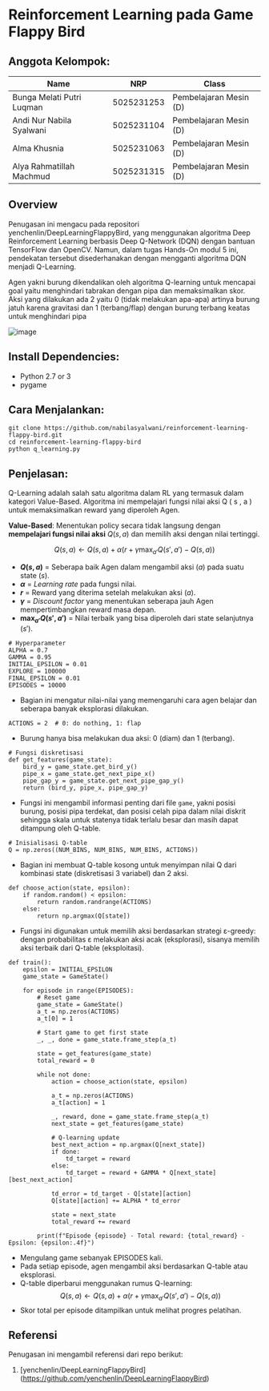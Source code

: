 # Reinforcement Learning pada Game Flappy Bird

## Anggota Kelompok:

| Name                      | NRP        | Class                  |
| ------------------------- | ---------- | ---------------------- |
| Bunga Melati Putri Luqman | 5025231253 | Pembelajaran Mesin (D) |
| Andi Nur Nabila Syalwani  | 5025231104 | Pembelajaran Mesin (D) |
| Alma Khusnia              | 5025231063 | Pembelajaran Mesin (D) |
| Alya Rahmatillah Machmud  | 5025231315 | Pembelajaran Mesin (D) |

## Overview

Penugasan ini mengacu pada repositori yenchenlin/DeepLearningFlappyBird, yang menggunakan algoritma Deep Reinforcement Learning berbasis Deep Q-Network (DQN) dengan bantuan TensorFlow dan OpenCV. Namun, dalam tugas Hands-On modul 5 ini, pendekatan tersebut disederhanakan dengan mengganti algoritma DQN menjadi Q-Learning.

Agen yakni burung dikendalikan oleh algoritma Q-learning untuk mencapai goal yaitu menghindari tabrakan dengan pipa dan memaksimalkan skor. Aksi yang dilakukan ada 2 yaitu 0 (tidak melakukan apa-apa) artinya burung jatuh karena gravitasi dan 1 (terbang/flap) dengan burung terbang keatas untuk menghindari pipa

![image](https://github.com/user-attachments/assets/32ab4609-4c97-4fc0-9b31-bb58247edbf1)

## Install Dependencies:

- Python 2.7 or 3
- pygame

## Cara Menjalankan:

```
git clone https://github.com/nabilasyalwani/reinforcement-learning-flappy-bird.git
cd reinforcement-learning-flappy-bird
python q_learning.py
```

## Penjelasan:

Q-Learning adalah salah satu algoritma dalam RL yang termasuk dalam kategori Value-Based. Algoritma ini mempelajari fungsi nilai aksi Q ( s , a ) untuk memaksimalkan reward yang diperoleh Agen.

**Value-Based**: Menentukan policy secara tidak langsung dengan **mempelajari fungsi nilai aksi** $Q(s, a)$ dan memilih aksi dengan nilai tertinggi.

$$
Q(s, a) \leftarrow Q(s, a) + \alpha \left( r + \gamma \max_{a'} Q(s', a') - Q(s, a) \right)
$$

- **$Q(s, a)$** = Seberapa baik Agen dalam mengambil aksi ($a$) pada suatu state ($s$).
- **$\alpha$** = _Learning rate_ pada fungsi nilai.
- **$r$** = Reward yang diterima setelah melakukan aksi ($a$).
- **$\gamma$** = _Discount factor_ yang menentukan seberapa jauh Agen mempertimbangkan reward masa depan.
- **$\max_{a'} Q(s', a')$** = Nilai terbaik yang bisa diperoleh dari state selanjutnya ($s'$).

```
# Hyperparameter
ALPHA = 0.7
GAMMA = 0.95
INITIAL_EPSILON = 0.01
EXPLORE = 100000
FINAL_EPSILON = 0.01
EPISODES = 10000
```

- Bagian ini mengatur nilai-nilai yang memengaruhi cara agen belajar dan seberapa banyak eksplorasi dilakukan.

```
ACTIONS = 2  # 0: do nothing, 1: flap
```

- Burung hanya bisa melakukan dua aksi: 0 (diam) dan 1 (terbang).

```
# Fungsi diskretisasi
def get_features(game_state):
    bird_y = game_state.get_bird_y()
    pipe_x = game_state.get_next_pipe_x()
    pipe_gap_y = game_state.get_next_pipe_gap_y()
    return (bird_y, pipe_x, pipe_gap_y)
```

- Fungsi ini mengambil informasi penting dari file `game`, yakni posisi burung, posisi pipa terdekat, dan posisi celah pipa dalam nilai diskrit sehingga skala untuk statenya tidak terlalu besar dan masih dapat ditampung oleh Q-table.

```
# Inisialisasi Q-table
Q = np.zeros((NUM_BINS, NUM_BINS, NUM_BINS, ACTIONS))
```

- Bagian ini membuat Q-table kosong untuk menyimpan nilai Q dari kombinasi state (diskretisasi 3 variabel) dan 2 aksi.

```
def choose_action(state, epsilon):
    if random.random() < epsilon:
        return random.randrange(ACTIONS)
    else:
        return np.argmax(Q[state])
```

- Fungsi ini digunakan untuk memilih aksi berdasarkan strategi ε-greedy: dengan probabilitas ε melakukan aksi acak (eksplorasi), sisanya memilih aksi terbaik dari Q-table (eksploitasi).

```
def train():
    epsilon = INITIAL_EPSILON
    game_state = GameState()

    for episode in range(EPISODES):
        # Reset game
        game_state = GameState()
        a_t = np.zeros(ACTIONS)
        a_t[0] = 1

        # Start game to get first state
        _, _, done = game_state.frame_step(a_t)

        state = get_features(game_state)
        total_reward = 0

        while not done:
            action = choose_action(state, epsilon)

            a_t = np.zeros(ACTIONS)
            a_t[action] = 1

            _, reward, done = game_state.frame_step(a_t)
            next_state = get_features(game_state)

            # Q-learning update
            best_next_action = np.argmax(Q[next_state])
            if done:
                td_target = reward
            else:
                td_target = reward + GAMMA * Q[next_state][best_next_action]

            td_error = td_target - Q[state][action]
            Q[state][action] += ALPHA * td_error

            state = next_state
            total_reward += reward

        print(f"Episode {episode} - Total reward: {total_reward} - Epsilon: {epsilon:.4f}")
```

- Mengulang game sebanyak EPISODES kali.
- Pada setiap episode, agen mengambil aksi berdasarkan Q-table atau eksplorasi.
- Q-table diperbarui menggunakan rumus Q-learning:
  $$
  Q(s, a) \leftarrow Q(s, a) + \alpha \left( r + \gamma \max_{a'} Q(s', a') - Q(s, a) \right)
  $$
- Skor total per episode ditampilkan untuk melihat progres pelatihan.

## Referensi

Penugasan ini mengambil referensi dari repo berikut:

1. [yenchenlin/DeepLearningFlappyBird] (https://github.com/yenchenlin/DeepLearningFlappyBird)

